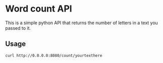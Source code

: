 # Word count API

This is a simple python API that returns the number of letters in a text you passed to it.

## Usage
```bash
curl http://0.0.0.0:8080/count/yourtexthere
```
